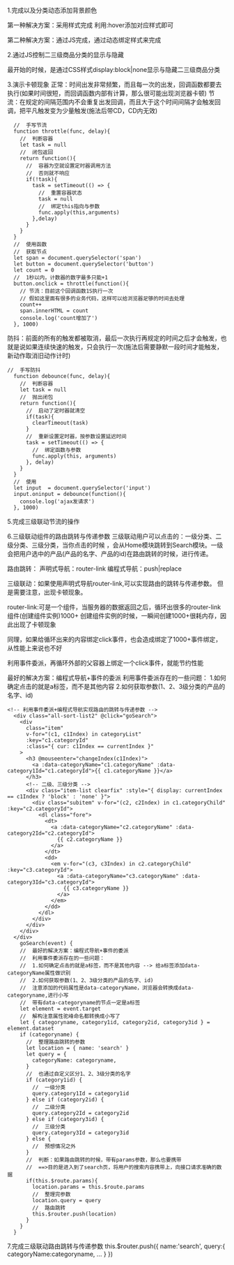 1.完成以及分类动态添加背景颜色

第一种解决方案：采用样式完成 利用:hover添加对应样式即可

第二种解决方案：通过JS完成，通过动态绑定样式来完成

2.通过JS控制二三级商品分类的显示与隐藏

最开始的时候，是通过CSS样式display:block|none显示与隐藏二三级商品分类

3.演示卡顿现象
正常：时间出发非常频繁，而且每一次的出发，回调函数都要去执行(如果时间很短，而回调函数内部有计算，那么很可能出现浏览器卡顿)
节流：在规定的间隔范围内不会重复出发回调，而且大于这个时间间隔才会触发回调，把平凡触发变为少量触发(施法后带CD，CD内无效)
```
  //  手写节流
  function throttle(func, delay){
    //  判断容器
    let task = null
    //  闭包返回
    return function(){
      //  容器为空就设置定时器调用方法
      //  否则就不响应
      if(!task){
        task = setTimeout(() => {
          //  重置容器状态
          task = null
          //  绑定this指向与参数
          func.apply(this,arguments)
        },delay)
      }
    }
  }
  //  使用函数
  //  获取节点
  let span = document.querySelector('span')
  let button = document.querySelector('button')
  let count = 0
  //  1秒以内，计数器的数字最多只能+1
  button.onclick = throttle(function(){
    // 节流：目前这个回调函数1S执行一次
    // 假如这里面有很多的业务代码，这样可以给浏览器足够的时间去处理
    count++
    span.innerHTML = count
    console.log('count增加了')
  }, 1000)
```

防抖：前面的所有的触发都被取消，最后一次执行再规定的时间之后才会触发，也就是说如果连续快速的触发，只会执行一次(施法后需要静默一段时间才能触发，新动作取消旧动作计时)
```
//  手写防抖
  function debounce(func, delay){
    //  判断容器
    let task = null
    //  抛出闭包
    return function(){
      //  启动了定时器就清空
      if(task){
        clearTimeout(task)
      }
      //  重新设置定时器，按参数设置延迟时间
      task = setTimeout(() => {
        //  绑定函数与参数
        func.apply(this, arguments)
      }, delay)
    }
  }
  //  使用
  let input  = document.querySelector('input')
  input.oninput = debounce(function(){
    console.log('ajax发请求')
  }, 1000)
```

5.完成三级联动节流的操作

6.三级联动组件的路由跳转与传递参数
三级联动用户可以点击的：一级分类、二级分类、三级分类，当你点击的时候
，会从Home模块跳转到Search模块。一级会把用户选中的产品(产品的名字、产品的id)在路由跳转的时候，进行传递。

路由跳转：
声明式导航：router-link
编程式导航：push|replace

三级联动：如果使用声明式导航router-link,可以实现路由的跳转与传递参数。
但是需要注意，出现卡顿现象。

router-link:可是一个组件，当服务器的数据返回之后，循环出很多的router-link组件(创建组件实例)1000+
创建组件实例的时候，一瞬间创建1000+很耗内存，因此出现了卡顿现象

同理，如果给循环出来的内容绑定click事件，也会造成绑定了1000+事件绑定，从性能上来说也不好

利用事件委派，再循环外部的父容器上绑定一个click事件，就能节约性能

最好的解决方案：编程式导航+事件的委派
利用事件委派存在的一些问题：
1.如何确定点击的就是a标签，而不是其他内容
2.如何获取参数(1、2、3级分类的产品的名字、id)

```
<!-- 利用事件委派+编程式导航实现路由的跳转与传递参数 -->
  <div class="all-sort-list2" @click="goSearch">
    <div
      class="item"
      v-for="(c1, c1Index) in categoryList"
      :key="c1.categoryId"
      :class="{ cur: c1Index == currentIndex }"
    >
      <h3 @mouseenter="changeIndex(c1Index)">
        <a :data-categoryName="c1.categoryName" :data-category1Id="c1.categoryId">{{ c1.categoryName }}</a>
      </h3>
      <!-- 二级、三级分类 -->
      <div class="item-list clearfix" :style="{ display: currentIndex == c1Index ? 'block' : 'none' }">
        <div class="subitem" v-for="(c2, c2Index) in c1.categoryChild" :key="c2.categoryId">
          <dl class="fore">
            <dt>
              <a :data-categoryName="c2.categoryName" :data-category2Id="c2.categoryId">
                {{ c2.categoryName }}
              </a>
            </dt>
            <dd>
              <em v-for="(c3, c3Index) in c2.categoryChild" :key="c3.categoryId">
                <a :data-categoryName="c3.categoryName" :data-category3Id="c3.categoryId">
                  {{ c3.categoryName }}
                </a>
              </em>
            </dd>
          </dl>
        </div>
      </div>
    </div>
  </div>
    goSearch(event) {
    //  最好的解决方案：编程式导航+事件的委派
    //  利用事件委派存在的一些问题：
    //  1.如何确定点击的就是a标签，而不是其他内容 --> 给a标签添加data-categoryName属性做识别
    //  2.如何获取参数(1、2、3级分类的产品的名字、id)
    //  注意添加的代码属性是data-categoryName，浏览器会转换成data-categoryname,进行小写
    //  带有data-categoryname的节点一定是a标签
    let element = event.target
    //  解构注意属性驼峰命名都转换成小写了
    let { categoryname, category1id, category2id, category3id } = element.dataset
    if (categoryname) {
      //  整理路由跳转的参数
      let location = { name: 'search' }
      let query = {
        categoryName: categoryname,
      }
      //  也通过自定义区分1、2、3级分类的名字
      if (category1id) {
        //  一级分类
        query.category1Id = category1id
      } else if (category2id) {
        //  二级分类
        query.category2Id = category2id
      } else if (category3id) {
        //  三级分类
        query.category3Id = category3id
      } else {
        //  预想情况之外
      }
      //  判断：如果路由跳转的时候，带有params参数，那么也要携带 
      //  ==>目的是进入到了search页，将用户的搜索内容携带上，向接口请求准确的数据
      if(this.$route.params){
        location.params = this.$route.params
        //  整理完参数
        location.query = query
        //  路由跳转
        this.$router.push(location)
      }
    }
  }
```
7.完成三级联动路由跳转与传递参数
this.$router.push({
  name:'search',
  query:{
    categoryName:categoryname,
    ...
  }
})